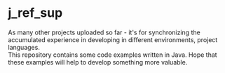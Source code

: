 # j_ref_sup
As many other projects uploaded so far - it's for synchronizing the accumulated experience in developing in different environments, project languages.  
This repository contains some code examples written in Java. Hope that these examples will help to develop something more valuable. 
